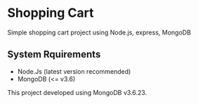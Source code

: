 # Shopping Cart
Simple shopping cart project using Node.js, express, MongoDB

## System Rquirements
- Node.Js (latest version recommended)
- MongoDB (<= v3.6)

This project developed using MongoDB v3.6.23. 
